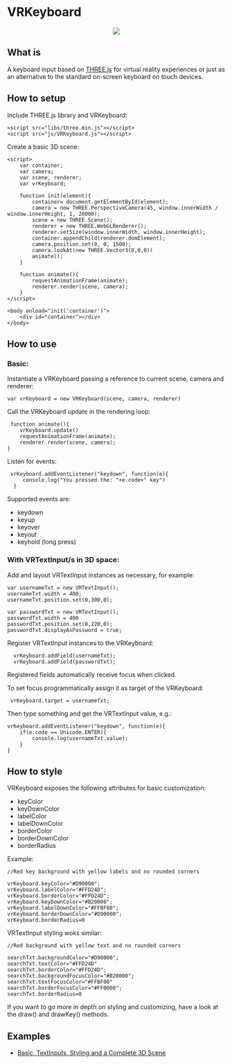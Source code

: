 # VRKeyboard

<p align="center">
  <img src="https://github.com/erosmarcon/VRKeyboard/blob/master/images/screenshots/VRKeyboard-shot-1.png"/>
</p>

## What is
A keyboard input based on [THREE.js](https://threejs.org/) for virtual reality experiences or just as an alternative to the standard on-screen keyboard on touch devices.

## How to setup

Include THREE.js library and VRKeyboard:

    <script src="libs/three.min.js"></script>
    <script src="js/VRKeyboard.js"></script>


Create a basic 3D scene:

    <script>
        var container;
        var camera;
        var scene, renderer;
        var vrKeyboard;

        function init(element){
            container= document.getElementById(element);
            camera = new THREE.PerspectiveCamera(45, window.innerWidth / window.innerHeight, 1, 20000);
            scene = new THREE.Scene();
            renderer = new THREE.WebGLRenderer();
            renderer.setSize(window.innerWidth, window.innerHeight);
            container.appendChild(renderer.domElement);
            camera.position.set(0, 0, 1500);
            camera.lookAt(new THREE.Vector3(0,0,0))
            animate();
        }

        function animate(){
            requestAnimationFrame(animate);
            renderer.render(scene, camera);
        }
    </script>

    <body onload="init('container')">
        <div id="container"></div>
    </body>

## How to use

### Basic:

Instantiate a VRKeyboard passing a reference to current scene, camera and renderer:

    var vrKeyboard = new VRKeyboard(scene, camera, renderer)

Call the VRKeyboard update in the rendering loop:

     function animate(){
        vrKeyboard.update()
        requestAnimationFrame(animate);
        renderer.render(scene, camera);
    }

Listen for events:

     vrKeyboard.addEventListener("keydown", function(e){
         console.log("You pressed the: "+e.code+" key")
      }


Supported events are:

* keydown
* keyup
* keyover
* keyout
* keyhold (long press)

### With VRTextInput/s in 3D space:

Add and layout VRTextInput instances as necessary, for example:

    var usernameTxt = new VRTextInput();
    usernameTxt.width = 400;
    usernameTxt.position.set(0,300,0);

    var passwordTxt = new VRTextInput();
    passwordTxt.width = 400
    passwordTxt.position.set(0,220,0);
    passwordTxt.displayAsPassword = true;


Register VRTextInput instances to the VRKeyboard:

      vrKeyboard.addField(usernameTxt);
      vrKeyboard.addField(passwordTxt);

Registered fields automatically receive focus when clicked.

To set focus programmatically assign it as target of the VRKeyboard:

     vrKeyboard.target = usernameTxt;

Then type something and get the VRTextInput value, e.g.:

    vrKeyboard.addEventListener("keydown", function(e){
        if(e.code == Unicode.ENTER){
            console.log(usernameTxt.value);
        }
    }


## How to style

VRKeyboard exposes the following attributes for basic customization:

* keyColor
* keyDownColor
* labelColor
* labelDownColor
* borderColor
* borderDownColor
* borderRadius

Example:

    //Red key background with yellow labels and no rounded corners

    vrKeyboard.keyColor="#D90000";
    vrKeyboard.labelColor="#FFD24D";
    vrKeyboard.borderColor="#FFD24D";
    vrKeyboard.keyDownColor="#B20000";
    vrKeyboard.labelDownColor="#FFBF00";
    vrKeyboard.borderDownColor="#D90000";
    vrKeyboard.borderRadius=0

VRTextInput styling woks similar:

    //Red background with yellow text and no rounded corners

    searchTxt.backgroundColor="#D90000";
    searchTxt.textColor="#FFD24D"
    searchTxt.borderColor="#FFD24D";
    searchTxt.backgroundFocusColor="#B20000";
    searchTxt.textFocusColor="#FFBF00"
    searchTxt.borderFocusColor="#FF0000";
    searchTxt.borderRadius=0

If you want to go more in depth on styling and customizing, have a look at the draw() and drawKey() methods.

## Examples

* [Basic, TextInputs, Styling and a Complete 3D Scene](http://www.uxvision.it/projects/VRKeyboard/examples/index.html)



